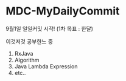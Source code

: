 # MDC-MyDailyCommit

9월1일 일일커밋 시작! (1차 목표 : 한달)

이것저것 공부한느 중
1. RxJava
2. Algorithm
3. Java Lambda Expression
4. etc..
